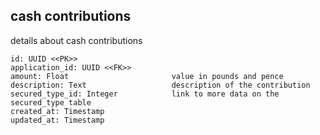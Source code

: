 ## cash contributions

details about cash contributions

```
id: UUID <<PK>>
application_id: UUID <<FK>>
amount: Float                       value in pounds and pence
description: Text                   description of the contribution
secured_type_id: Integer            link to more data on the secured_type table
created_at: Timestamp
updated_at: Timestamp
```